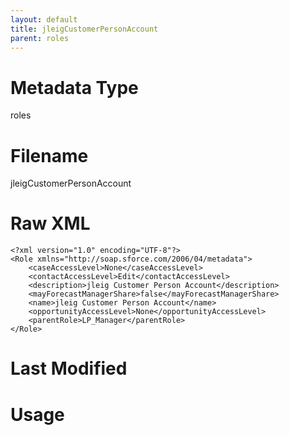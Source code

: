 ```yaml
---
layout: default
title: jleigCustomerPersonAccount
parent: roles
---
```

# Metadata Type
roles


# Filename 
jleigCustomerPersonAccount


# Raw XML
```
<?xml version="1.0" encoding="UTF-8"?>
<Role xmlns="http://soap.sforce.com/2006/04/metadata">
    <caseAccessLevel>None</caseAccessLevel>
    <contactAccessLevel>Edit</contactAccessLevel>
    <description>jleig Customer Person Account</description>
    <mayForecastManagerShare>false</mayForecastManagerShare>
    <name>jleig Customer Person Account</name>
    <opportunityAccessLevel>None</opportunityAccessLevel>
    <parentRole>LP_Manager</parentRole>
</Role>
```


# Last Modified


# Usage
